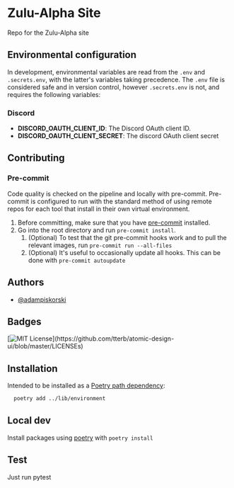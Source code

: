 # Zulu-Alpha Site

Repo for the Zulu-Alpha site

## Environmental configuration

In development, environmental variables are read from the `.env` and `.secrets.env`, with the latter's variables taking precedence.
The `.env` file is considered safe and in version control, however `.secrets.env` is not, and requires the following variables:

### Discord

- **DISCORD_OAUTH_CLIENT_ID**: The Discord OAuth client ID.
- **DISCORD_OAUTH_CLIENT_SECRET**: The discord OAuth client secret

## Contributing

### Pre-commit

Code quality is checked on the pipeline and locally with pre-commit.
Pre-commit is configured to run with the standard method of using remote repos for each tool that install in their own virtual environment.

1. Before committing, make sure that you have [pre-commit](https://pre-commit.com/) installed.
2. Go into the root directory and run `pre-commit install`.
   1. (Optional) To test that the git pre-commit hooks work and to pull the relevant images, run `pre-commit run --all-files`
   2. (Optional) It's useful to occasionally update all hooks. This can be done with `pre-commit autoupdate`

## Authors

- [@adampiskorski](https://github.com/adampiskorski)

## Badges

[![MIT License](https://img.shields.io/apm/l/atomic-design-ui.svg?)](https://github.com/tterb/atomic-design-ui/blob/master/LICENSEs)

## Installation

Intended to be installed as a [Poetry path dependency](https://python-poetry.org/docs/cli/#add):

```bash
  poetry add ../lib/environment
```

## Local dev

Install packages using [poetry](https://python-poetry.org/) with `poetry install`

## Test

Just run pytest

